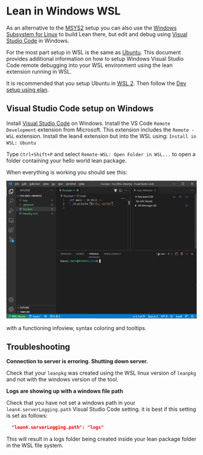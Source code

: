 [vscode]: https://code.visualstudio.com/Download
[wsl]: https://docs.microsoft.com/en-us/windows/wsl/install-win10

# Lean in Windows WSL

As an alternative to the [MSYS2](msys2.md) setup you can also use the
[Windows Subsystem for Linux][wsl] to build Lean there, but edit
and debug using [Visual Studio Code][vscode] in Windows.

For the most part setup in WSL is the same as
[Ubuntu](Ubuntu-16.04.md). This document provides additional
information on how to setup Windows Visual Studio Code remote
debugging into your WSL environment using the lean extension running
in WSL.

It is recommended that you setup Ubuntu in [WSL
2](https://docs.microsoft.com/en-us/windows/wsl/compare-versions).
Then follow the [Dev setup using elan](../dev/index.md#dev-setup-using-elan).

## Visual Studio Code setup on Windows

Install [Visual Studio Code][vscode]
on Windows.  Install the VS Code `Remote Development` extension from
Microsoft.  This extension includes the `Remote - WSL` extension.
Install the lean4 extension but into the WSL using:
`Install in WSL: Ubuntu`

Type `Ctrl+Shift+P` and select `Remote-WSL: Open Folder in WSL...` to
open a folder containing your hello world lean package.

When everything is working you should see this:

![screenshot](../images/code-wsl.png)

with a functioning infoview, syntax coloring and tooltips.

## Troubleshooting

**Connection to server is erroring. Shutting down server.**

Check that your `leanpkg` was created using the WSL linux version of
`leanpkg` and not with the windows version of the tool.

**Logs are showing up with a windows file path**

Check that you have not set a windows path in your
`lean4.serverLogging.path` Visual Studio Code setting. it is best if this setting
is set as follows:

```json
  "lean4.serverLogging.path": "logs"
```

This will result in a logs folder being created inside your lean package folder in the WSL file system.